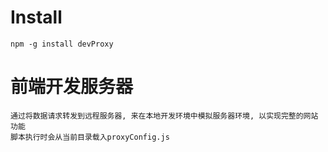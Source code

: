 # Install
`npm -g install devProxy`

# 前端开发服务器
    通过将数据请求转发到远程服务器, 来在本地开发环境中模拟服务器环境, 以实现完整的网站功能
    脚本执行时会从当前目录载入proxyConfig.js